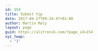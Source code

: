 ```yaml
---
id: 154
title: Submit tip
date: 2017-04-27T09:24:47+01:00
author: Martin Maly
layout: page
guid: https://alitronik.com/?page_id=154
xyz_twap:
  - "1"
---
```

